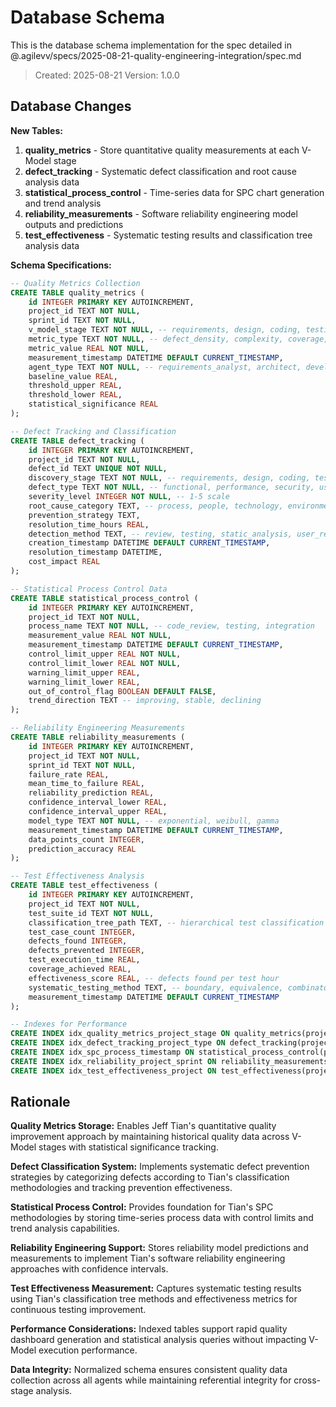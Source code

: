 # Database Schema

This is the database schema implementation for the spec detailed in @.agilevv/specs/2025-08-21-quality-engineering-integration/spec.md

> Created: 2025-08-21
> Version: 1.0.0

## Database Changes

**New Tables:**

1. **quality_metrics** - Store quantitative quality measurements at each V-Model stage
1. **defect_tracking** - Systematic defect classification and root cause analysis data
1. **statistical_process_control** - Time-series data for SPC chart generation and trend analysis
1. **reliability_measurements** - Software reliability engineering model outputs and predictions
1. **test_effectiveness** - Systematic testing results and classification tree analysis data

**Schema Specifications:**

```sql
-- Quality Metrics Collection
CREATE TABLE quality_metrics (
    id INTEGER PRIMARY KEY AUTOINCREMENT,
    project_id TEXT NOT NULL,
    sprint_id TEXT NOT NULL,
    v_model_stage TEXT NOT NULL, -- requirements, design, coding, testing, integration
    metric_type TEXT NOT NULL, -- defect_density, complexity, coverage, reliability
    metric_value REAL NOT NULL,
    measurement_timestamp DATETIME DEFAULT CURRENT_TIMESTAMP,
    agent_type TEXT NOT NULL, -- requirements_analyst, architect, developer, qa_tester
    baseline_value REAL,
    threshold_upper REAL,
    threshold_lower REAL,
    statistical_significance REAL
);

-- Defect Tracking and Classification
CREATE TABLE defect_tracking (
    id INTEGER PRIMARY KEY AUTOINCREMENT,
    project_id TEXT NOT NULL,
    defect_id TEXT UNIQUE NOT NULL,
    discovery_stage TEXT NOT NULL, -- requirements, design, coding, testing, production
    defect_type TEXT NOT NULL, -- functional, performance, security, usability
    severity_level INTEGER NOT NULL, -- 1-5 scale
    root_cause_category TEXT, -- process, people, technology, environment
    prevention_strategy TEXT,
    resolution_time_hours REAL,
    detection_method TEXT, -- review, testing, static_analysis, user_report
    creation_timestamp DATETIME DEFAULT CURRENT_TIMESTAMP,
    resolution_timestamp DATETIME,
    cost_impact REAL
);

-- Statistical Process Control Data
CREATE TABLE statistical_process_control (
    id INTEGER PRIMARY KEY AUTOINCREMENT,
    project_id TEXT NOT NULL,
    process_name TEXT NOT NULL, -- code_review, testing, integration
    measurement_value REAL NOT NULL,
    measurement_timestamp DATETIME DEFAULT CURRENT_TIMESTAMP,
    control_limit_upper REAL NOT NULL,
    control_limit_lower REAL NOT NULL,
    warning_limit_upper REAL,
    warning_limit_lower REAL,
    out_of_control_flag BOOLEAN DEFAULT FALSE,
    trend_direction TEXT -- improving, stable, declining
);

-- Reliability Engineering Measurements
CREATE TABLE reliability_measurements (
    id INTEGER PRIMARY KEY AUTOINCREMENT,
    project_id TEXT NOT NULL,
    sprint_id TEXT NOT NULL,
    failure_rate REAL,
    mean_time_to_failure REAL,
    reliability_prediction REAL,
    confidence_interval_lower REAL,
    confidence_interval_upper REAL,
    model_type TEXT NOT NULL, -- exponential, weibull, gamma
    measurement_timestamp DATETIME DEFAULT CURRENT_TIMESTAMP,
    data_points_count INTEGER,
    prediction_accuracy REAL
);

-- Test Effectiveness Analysis
CREATE TABLE test_effectiveness (
    id INTEGER PRIMARY KEY AUTOINCREMENT,
    project_id TEXT NOT NULL,
    test_suite_id TEXT NOT NULL,
    classification_tree_path TEXT, -- hierarchical test classification
    test_case_count INTEGER,
    defects_found INTEGER,
    defects_prevented INTEGER,
    test_execution_time REAL,
    coverage_achieved REAL,
    effectiveness_score REAL, -- defects found per test hour
    systematic_testing_method TEXT, -- boundary, equivalence, combinatorial
    measurement_timestamp DATETIME DEFAULT CURRENT_TIMESTAMP
);

-- Indexes for Performance
CREATE INDEX idx_quality_metrics_project_stage ON quality_metrics(project_id, v_model_stage);
CREATE INDEX idx_defect_tracking_project_type ON defect_tracking(project_id, defect_type);
CREATE INDEX idx_spc_process_timestamp ON statistical_process_control(process_name, measurement_timestamp);
CREATE INDEX idx_reliability_project_sprint ON reliability_measurements(project_id, sprint_id);
CREATE INDEX idx_test_effectiveness_project ON test_effectiveness(project_id, classification_tree_path);
```

## Rationale

**Quality Metrics Storage:** Enables Jeff Tian's quantitative quality improvement approach by maintaining historical quality data across V-Model stages with statistical significance tracking.

**Defect Classification System:** Implements systematic defect prevention strategies by categorizing defects according to Tian's classification methodologies and tracking prevention effectiveness.

**Statistical Process Control:** Provides foundation for Tian's SPC methodologies by storing time-series process data with control limits and trend analysis capabilities.

**Reliability Engineering Support:** Stores reliability model predictions and measurements to implement Tian's software reliability engineering approaches with confidence intervals.

**Test Effectiveness Measurement:** Captures systematic testing results using Tian's classification tree methods and effectiveness metrics for continuous testing improvement.

**Performance Considerations:** Indexed tables support rapid quality dashboard generation and statistical analysis queries without impacting V-Model execution performance.

**Data Integrity:** Normalized schema ensures consistent quality data collection across all agents while maintaining referential integrity for cross-stage analysis.
